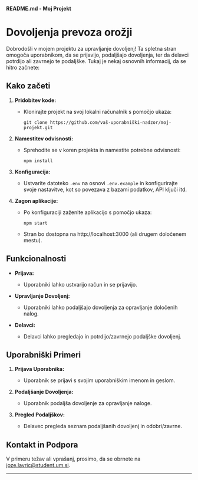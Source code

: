 **README.md - Moj Projekt**

# Dovoljenja prevoza orožji

Dobrodošli v mojem projektu za upravljanje dovoljenj! Ta spletna stran omogoča uporabnikom, da se prijavijo, podaljšajo dovoljenja, ter da delavci potrdijo ali zavrnejo te podaljške. Tukaj je nekaj osnovnih informacij, da se hitro začnete:

## Kako začeti

1. **Pridobitev kode:**
   - Klonirajte projekt na svoj lokalni računalnik s pomočjo ukaza:
     ```
     git clone https://github.com/vaš-uporabniški-nadzor/moj-projekt.git
     ```

2. **Namestitev odvisnosti:**
   - Sprehodite se v koren projekta in namestite potrebne odvisnosti:
     ```
     npm install
     ```

3. **Konfiguracija:**
   - Ustvarite datoteko `.env` na osnovi `.env.example` in konfigurirajte svoje nastavitve, kot so povezava z bazami podatkov, API ključi itd.

4. **Zagon aplikacije:**
   - Po konfiguraciji zaženite aplikacijo s pomočjo ukaza:
     ```
     npm start
     ```
   - Stran bo dostopna na http://localhost:3000 (ali drugem določenem mestu).

## Funkcionalnosti

- **Prijava:**
  - Uporabniki lahko ustvarijo račun in se prijavijo.

- **Upravljanje Dovoljenj:**
  - Uporabniki lahko podaljšajo dovoljenja za opravljanje določenih nalog.

- **Delavci:**
  - Delavci lahko pregledajo in potrdijo/zavrnejo podaljške dovoljenj.

## Uporabniški Primeri

1. **Prijava Uporabnika:**
   - Uporabnik se prijavi s svojim uporabniškim imenom in geslom.

2. **Podaljšanje Dovoljenja:**
   - Uporabnik podaljša dovoljenje za opravljanje naloge.

3. **Pregled Podaljškov:**
   - Delavec pregleda seznam podaljšanih dovoljenj in odobri/zavrne.

## Kontakt in Podpora

V primeru težav ali vprašanj, prosimo, da se obrnete na [joze.lavric@student.um.si](mailto:joze.lavric@student.um.si).

--- 
